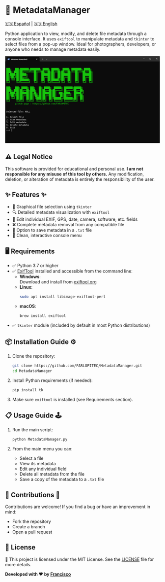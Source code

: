 # 🧠 MetadataManager
[🇪🇸 Español](docs/README-ES.md) | [🇬🇧 English](README.md)

Python application to view, modify, and delete file metadata through a console interface. It uses `exiftool` to manipulate metadata and `tkinter` to select files from a pop-up window. Ideal for photographers, developers, or anyone who needs to manage metadata easily.

![](img/menu.png)

## ⚠️ Legal Notice

This software is provided for educational and personal use. **I am not responsible for any misuse of this tool by others.** Any modification, deletion, or alteration of metadata is entirely the responsibility of the user.

## ✨ Features ✨

- 📁 Graphical file selection using `tkinter`
- 🔍 Detailed metadata visualization with `exiftool`
- 📝 Edit individual EXIF, GPS, date, camera, software, etc. fields
- ❌ Complete metadata removal from any compatible file
- 💾 Option to save metadata in a `.txt` file
- 🎨 Clean, interactive console menu

## 🖥️ Requirements

- ✅ Python 3.7 or higher
- ✅ [ExifTool](https://exiftool.org/) installed and accessible from the command line:
	- **Windows**:  
	    Download and install from [exiftool.org](https://exiftool.org/)
	- **Linux**:  
	    ```bash
	    sudo apt install libimage-exiftool-perl
	    ```
	- **macOS**:  
	    ```bash
	    brew install exiftool
	    ```
- ✅ `tkinter` module (included by default in most Python distributions)



## 📦 Installation Guide ⚙️
1. Clone the repository:
   ```bash
   git clone https://github.com/FARLOPITEC/MetadataManager.git
   cd MetadataManager
   ```

2. Install Python requirements (if needed):
   ```bash
   pip install tk
   ```

3. Make sure `exiftool` is installed (see Requirements section).



## 📋 Usage Guide 🕹️

1. Run the main script:
   ```bash
   python MetadataManager.py
   ```

2. From the main menu you can:
   - Select a file
   - View its metadata
   - Edit any individual field
   - Delete all metadata from the file
   - Save a copy of the metadata to a `.txt` file



## 🤝 Contributions 🤝

Contributions are welcome! If you find a bug or have an improvement in mind:
- Fork the repository
- Create a branch
- Open a pull request

## 📜 License

📄 This project is licensed under the MIT License. See the [LICENSE](LICENSE) file for more details.

**Developed with ❤️ by [Francisco](https://github.com/FARLOPITEC)**
